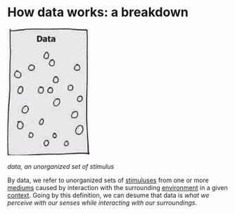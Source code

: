 # How data works: a breakdown

![](/assets/images/data.png)

_data, an unorganized set of stimulus_

By data, we refer to unorganized sets of [stimuluses](/learning/stimulus.md) from one or more [mediums](/learning/data/medium.md) caused by interaction with the surrounding [environment](/learning/data/environment.md) in a given [context](/learning/data/context.md). Going by this definition, we can desume that data is _what we perceive with our senses while interacting with our surroundings_.